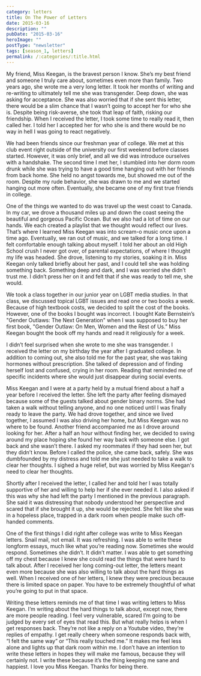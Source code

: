 ```yaml
---
category: letters
title: On The Power of Letters
date: 2015-03-16
description: ""
pubDate: "2015-03-16"
heroImage: ""
postType: "newsletter"
tags: [season_1, letters]
permalink: /:categories/:title.html
---
```




My friend, Miss Keegan, is the bravest person I know. She’s my best friend and someone I truly care about, sometimes even more than family. Two years ago, she wrote me a very long letter. It took her months of writing and re-writing to ultimately tell me she was transgender. Deep down, she was asking for acceptance. She was also worried that if she sent this letter, there would be a slim chance that I wasn’t going to accept her for who she is. Despite being risk-averse, she took that leap of faith, risking our friendship. When I received the letter, I took some time to really read it, then called her. I told her I accepted her for who she is and there would be no way in hell I was going to react negatively.

We had been friends since our freshman year of college. We met at this club event right outside of the university our first weekend before classes started. However, it was only brief, and all we did was introduce ourselves with a handshake. The second time I met her, I stumbled into her dorm room drunk while she was trying to have a good time hanging out with her friends from back home. She held no angst towards me, but showed me out of the room. Despite my rude behavior, she was drawn to me and we started hanging out more often. Eventually, she became one of my first true friends in college.

One of the things we wanted to do was travel up the west coast to Canada. In my car, we drove a thousand miles up and down the coast seeing the beautiful and gorgeous Pacific Ocean. But we also had a lot of time on our hands. We each created a playlist that we thought would reflect our lives. That’s where I learned Miss Keegan was into scream-o music once upon a time ago. Eventually, we ran out of music, and we talked for a long time. I felt comfortable enough talking about myself. I told her about an old High School crush I never got over, of parental expectations, of where I thought my life was headed. She drove, listening to my stories, soaking it in. Miss Keegan only talked briefly about her past, and I could tell she was holding something back. Something deep and dark, and I was worried she didn’t trust me. I didn’t press her on it and felt that if she was ready to tell me, she would.

We took a class together in our junior year on LGBT media studies. In that class, we discussed topical LGBT issues and read one or two books a week. Because of high textbook costs, we decided to split the cost of the books. However, one of the books I bought was incorrect. I bought Kate Bernstein’s "Gender Outlaws: The Next Generation" when I was supposed to buy her first book, "Gender Outlaw: On Men, Women and the Rest of Us.” Miss Keegan bought the book off my hands and read it religiously for a week.

I didn’t feel surprised when she wrote to me she was transgender. I received the letter on my birthday the year after I graduated college. In addition to coming out, she also told me for the past year, she was taking hormones without prescription. She talked of depression and of finding herself lost and confused, crying in her room. Reading that reminded me of specific incidents where she would just disappear during social events.

Miss Keegan and I were at a party held by a mutual friend about a half a year before I received the letter. She left the party after feeling dismayed because some of the guests talked about gender binary norms. She had taken a walk without telling anyone, and no one noticed until I was finally ready to leave the party. We had drove together, and since we lived together, I assumed I was also driving her home, but Miss Keegan was no where to be found. Another friend accompanied me as I drove around looking for her. After a half an hour without finding her, we decided to swing around my place hoping she found her way back with someone else. I got back and she wasn’t there. I asked my roommates if they had seen her, but they didn’t know. Before I called the police, she came back, safely. She was dumbfounded by my distress and told me she just needed to take a walk to clear her thoughts. I sighed a huge relief, but was worried by Miss Keegan's need to clear her thoughts.

Shortly after I received the letter, I called her and told her I was totally supportive of her and willing to help her if she ever needed it. I also asked if this was why she had left the party I mentioned in the previous paragraph. She said it was distressing that nobody understood her perspective and scared that if she brought it up, she would be rejected. She felt like she was in a hopeless place, trapped in a dark room when people make such off-handed comments.

One of the first things I did right after college was write to Miss Keegan letters. Snail mail, not email. It was refreshing. I was able to write these longform essays, much like what you’re reading now. Sometimes she would respond. Sometimes she didn’t. It didn’t matter. I was able to get something off my chest because I knew she could read the things that were hard to talk about. After I received her long coming-out letter, the letters meant even more because she was also willing to talk about the hard things as well. When I received one of her letters, I knew they were precious because there is limited space on paper. You have to be extremely thoughtful of what you’re going to put in that space.

Writing these letters reminds me of that time I was writing letters to Miss Keegan. I’m writing about the hard things to talk about, except now, there are more people reading. I feel very vulnerable, scared I’m going to be judged by every set of eyes that read this. But what really helps is when I get responses back. They’re not like a reply on a Youtube video, they’re replies of empathy. I get really cheery when someone responds back with, “I felt the same way” or “This really touched me.”  It makes me feel less alone and lights up that dark room within me. I don’t have an intention to write these letters in hopes they will make me famous, because they will certainly not. I write these because it’s the thing keeping me sane and happiest. I love you Miss Keegan. Thanks for being there.
